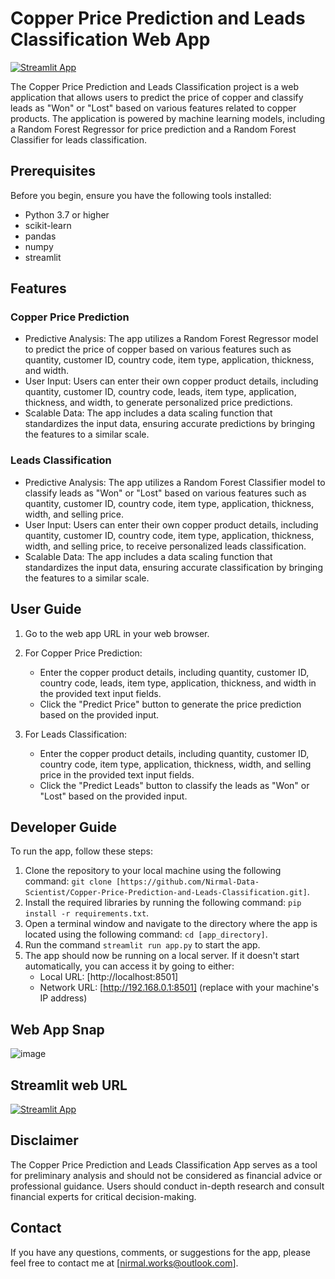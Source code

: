 # Copper Price Prediction and Leads Classification Web App
[![Streamlit App](https://static.streamlit.io/badges/streamlit_badge_black_white.svg)](https://industrial-copper-modelling.streamlit.app/)

The Copper Price Prediction and Leads Classification project is a web application that allows users to predict the price of copper and classify leads as "Won" or "Lost" based on various features related to copper products. The application is powered by machine learning models, including a Random Forest Regressor for price prediction and a Random Forest Classifier for leads classification.

## Prerequisites

Before you begin, ensure you have the following tools installed:

- Python 3.7 or higher
- scikit-learn
- pandas
- numpy
- streamlit

## Features

### Copper Price Prediction

- Predictive Analysis: The app utilizes a Random Forest Regressor model to predict the price of copper based on various features such as quantity, customer ID, country code, item type, application, thickness, and width.
- User Input: Users can enter their own copper product details, including quantity, customer ID, country code, leads, item type, application, thickness, and width, to generate personalized price predictions.
- Scalable Data: The app includes a data scaling function that standardizes the input data, ensuring accurate predictions by bringing the features to a similar scale.

### Leads Classification

- Predictive Analysis: The app utilizes a Random Forest Classifier model to classify leads as "Won" or "Lost" based on various features such as quantity, customer ID, country code, item type, application, thickness, width, and selling price.
- User Input: Users can enter their own copper product details, including quantity, customer ID, country code, item type, application, thickness, width, and selling price, to receive personalized leads classification.
- Scalable Data: The app includes a data scaling function that standardizes the input data, ensuring accurate classification by bringing the features to a similar scale.

## User Guide

1. Go to the web app URL in your web browser.
2. For Copper Price Prediction:
   - Enter the copper product details, including quantity, customer ID, country code, leads, item type, application, thickness, and width in the provided text input fields.
   - Click the "Predict Price" button to generate the price prediction based on the provided input.

3. For Leads Classification:
   - Enter the copper product details, including quantity, customer ID, country code, item type, application, thickness, width, and selling price in the provided text input fields.
   - Click the "Predict Leads" button to classify the leads as "Won" or "Lost" based on the provided input.

## Developer Guide

To run the app, follow these steps:

1. Clone the repository to your local machine using the following command: `git clone [https://github.com/Nirmal-Data-Scientist/Copper-Price-Prediction-and-Leads-Classification.git]`.
2. Install the required libraries by running the following command: `pip install -r requirements.txt`.
3. Open a terminal window and navigate to the directory where the app is located using the following command: `cd [app_directory]`.
4. Run the command `streamlit run app.py` to start the app.
5. The app should now be running on a local server. If it doesn't start automatically, you can access it by going to either:
   - Local URL: [http://localhost:8501]
   - Network URL: [http://192.168.0.1:8501] (replace with your machine's IP address)

## Web App Snap
![image](https://github.com/Nirmal-Data-Scientist/Copper-Price-Prediction-and-Leads-Classification/assets/123751119/0930d61f-ea68-4bcf-9805-1908581f2c44)

## Streamlit web URL

[![Streamlit App](https://static.streamlit.io/badges/streamlit_badge_black_white.svg)](https://industrial-copper-modelling.streamlit.app/)

## Disclaimer

The Copper Price Prediction and Leads Classification App serves as a tool for preliminary analysis and should not be considered as financial advice or professional guidance. Users should conduct in-depth research and consult financial experts for critical decision-making.

## Contact

If you have any questions, comments, or suggestions for the app, please feel free to contact me at [nirmal.works@outlook.com].

